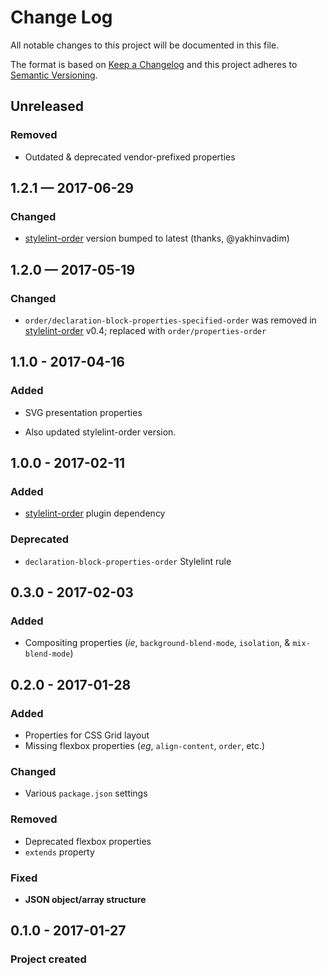 # Change Log
All notable changes to this project will be documented in this file.

The format is based on [Keep a Changelog](http://keepachangelog.com/)
and this project adheres to [Semantic Versioning](http://semver.org/).

## Unreleased
### Removed
- Outdated & deprecated vendor-prefixed properties


## 1.2.1 — 2017-06-29
### Changed
- [stylelint-order] version bumped to latest (thanks, @yakhinvadim)


## 1.2.0 — 2017-05-19
### Changed
- `order/declaration-block-properties-specified-order` was removed in [stylelint-order] v0.4; replaced with `order/properties-order`


## 1.1.0 - 2017-04-16
### Added
- SVG presentation properties

- Also updated stylelint-order version.


## 1.0.0 - 2017-02-11
### Added
- [stylelint-order] plugin dependency

### Deprecated
- `declaration-block-properties-order` Stylelint rule

[stylelint-order]: https://github.com/hudochenkov/stylelint-order


## 0.3.0 - 2017-02-03
### Added
- Compositing properties (_ie_, `background-blend-mode`, `isolation`, & `mix-blend-mode`)


## 0.2.0 - 2017-01-28
### Added
- Properties for CSS Grid layout
- Missing flexbox properties (_eg_, `align-content`, `order`, etc.)

### Changed
- Various `package.json` settings

### Removed
- Deprecated flexbox properties
- `extends` property 

### Fixed
- **JSON object/array structure**


## 0.1.0 - 2017-01-27
### Project created
